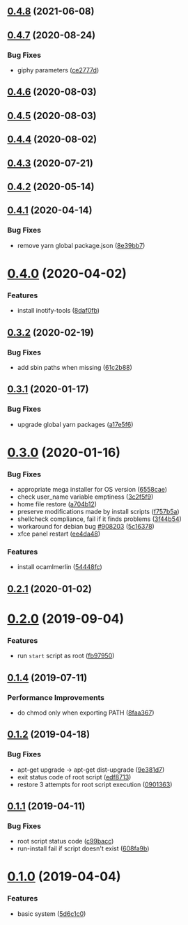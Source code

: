 ## [0.4.8](https://github.com/emilianobovetti/init-xfce/compare/0.4.7...0.4.8) (2021-06-08)

## [0.4.7](https://github.com/emilianobovetti/init-xfce/compare/0.4.6...0.4.7) (2020-08-24)


### Bug Fixes

* giphy parameters ([ce2777d](https://github.com/emilianobovetti/init-xfce/commit/ce2777d92e141307a31dde548406f964c2ad0ad9))

## [0.4.6](https://github.com/emilianobovetti/init-xfce/compare/0.4.3...0.4.6) (2020-08-03)

## [0.4.5](https://github.com/emilianobovetti/init-xfce/compare/0.4.4...0.4.5) (2020-08-03)

## [0.4.4](https://github.com/emilianobovetti/init-xfce/compare/0.4.3...0.4.4) (2020-08-02)

## [0.4.3](https://github.com/emilianobovetti/init-xfce/compare/0.4.2...0.4.3) (2020-07-21)

## [0.4.2](https://github.com/emilianobovetti/init-xfce/compare/0.4.1...0.4.2) (2020-05-14)

## [0.4.1](https://github.com/emilianobovetti/init-xfce/compare/0.4.0...0.4.1) (2020-04-14)


### Bug Fixes

* remove yarn global package.json ([8e39bb7](https://github.com/emilianobovetti/init-xfce/commit/8e39bb7a486d1363627145a8b74cedeb54a1524f))

# [0.4.0](https://github.com/emilianobovetti/init-xfce/compare/0.3.2...0.4.0) (2020-04-02)


### Features

* install inotify-tools ([8daf0fb](https://github.com/emilianobovetti/init-xfce/commit/8daf0fbe5cd0e37df04dd89fac7c639f55f3e057))

## [0.3.2](https://github.com/emilianobovetti/init-xfce/compare/0.3.1...0.3.2) (2020-02-19)


### Bug Fixes

* add sbin paths when missing ([61c2b88](https://github.com/emilianobovetti/init-xfce/commit/61c2b88))

## [0.3.1](https://github.com/emilianobovetti/init-xfce/compare/0.3.0...0.3.1) (2020-01-17)


### Bug Fixes

* upgrade global yarn packages ([a17e5f6](https://github.com/emilianobovetti/init-xfce/commit/a17e5f6))

# [0.3.0](https://github.com/emilianobovetti/init-xfce/compare/0.2.1...0.3.0) (2020-01-16)


### Bug Fixes

* appropriate mega installer for OS version ([6558cae](https://github.com/emilianobovetti/init-xfce/commit/6558cae))
* check user_name variable emptiness ([3c2f5f9](https://github.com/emilianobovetti/init-xfce/commit/3c2f5f9))
* home file restore ([a704b12](https://github.com/emilianobovetti/init-xfce/commit/a704b12))
* preserve modifications made by install scripts ([f757b5a](https://github.com/emilianobovetti/init-xfce/commit/f757b5a))
* shellcheck compliance, fail if it finds problems ([3f44b54](https://github.com/emilianobovetti/init-xfce/commit/3f44b54))
* workaround for debian bug [#908203](https://github.com/emilianobovetti/init-xfce/issues/908203) ([5c16378](https://github.com/emilianobovetti/init-xfce/commit/5c16378))
* xfce panel restart ([ee4da48](https://github.com/emilianobovetti/init-xfce/commit/ee4da48))


### Features

* install ocamlmerlin ([54448fc](https://github.com/emilianobovetti/init-xfce/commit/54448fc))

## [0.2.1](https://github.com/emilianobovetti/init-xfce/compare/0.2.0...0.2.1) (2020-01-02)

# [0.2.0](https://github.com/emilianobovetti/init-xfce/compare/0.1.4...0.2.0) (2019-09-04)


### Features

* run `start` script as root ([fb97950](https://github.com/emilianobovetti/init-xfce/commit/fb97950))

## [0.1.4](https://github.com/emilianobovetti/init-xfce/compare/0.1.2...0.1.4) (2019-07-11)


### Performance Improvements

* do chmod only when exporting PATH ([8faa367](https://github.com/emilianobovetti/init-xfce/commit/8faa367))



## [0.1.2](https://github.com/emilianobovetti/init-xfce/compare/0.1.1...0.1.2) (2019-04-18)


### Bug Fixes

* apt-get upgrade -> apt-get dist-upgrade ([9e381d7](https://github.com/emilianobovetti/init-xfce/commit/9e381d7))
* exit status code of root script ([edf8713](https://github.com/emilianobovetti/init-xfce/commit/edf8713))
* restore 3 attempts for root script execution ([0901363](https://github.com/emilianobovetti/init-xfce/commit/0901363))



## [0.1.1](https://github.com/emilianobovetti/init-xfce/compare/0.1.0...0.1.1) (2019-04-11)


### Bug Fixes

* root script status code ([c99bacc](https://github.com/emilianobovetti/init-xfce/commit/c99bacc))
* run-install fail if script doesn't exist ([608fa9b](https://github.com/emilianobovetti/init-xfce/commit/608fa9b))



# [0.1.0](https://github.com/emilianobovetti/init-xfce/compare/5d6c1c0...0.1.0) (2019-04-04)


### Features

* basic system ([5d6c1c0](https://github.com/emilianobovetti/init-xfce/commit/5d6c1c0))

